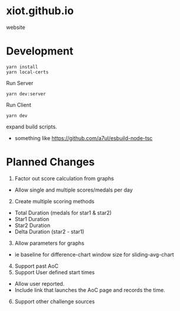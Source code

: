 # xiot.github.io
website

# Development
```
yarn install
yarn local-certs
```
Run Server
```
yarn dev:server
```
Run Client
```
yarn dev
```

expand build scripts.
- something like https://github.com/a7ul/esbuild-node-tsc

# Planned Changes
1. Factor out score calculation from graphs
  - Allow single and multiple scores/medals per day
2. Create multiple scoring methods
  - Total Duration (medals for star1 & star2)
  - Star1 Duration
  - Star2 Duration
  - Delta Duration (star2 - star1)
3. Allow parameters for graphs
  - ie baseline for difference-chart
       window size for sliding-avg-chart
4. Support past AoC
5. Support User defined start times
  - Allow user reported.
  - Include link that launches the AoC page and records the time.
6. Support other challenge sources